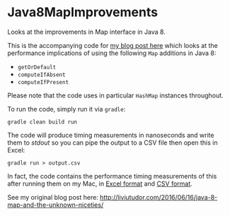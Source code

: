 # Java8MapImprovements
Looks at the improvements in Map interface in Java 8.

This is the accompanying code for [my blog post here](http://liviutudor.com/2016/06/16/java-8-map-and-the-unknown-niceties/) which looks at the performance implications of using the following `Map` additions in Java 8:

* `getOrDefault`
* `computeIfAbsent`
* `computeIfPresent`

Please note that the code uses in particular `HashMap` instances throughout.

To run the code, simply run it via `gradle`:

```gradle clean build run```

The code will produce timing measurements in nanoseconds and write them to *stdout* so you can pipe the output to a CSV file then open this in Excel:

```gradle run > output.csv```

In fact, the code contains the performance timing measurements of this after running them on my Mac, in [Excel format](https://github.com/liviutudor/Java8MapImprovements/blob/master/output.xlsx) and [CSV format](https://github.com/liviutudor/Java8MapImprovements/blob/master/output.csv).

See my original blog post here: http://liviutudor.com/2016/06/16/java-8-map-and-the-unknown-niceties/

